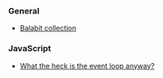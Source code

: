 ### General
- [Balabit collection](http://balabit.github.io/coderegation/)

### JavaScript
- [What the heck is the event loop anyway?](https://www.youtube.com/watch?v=8aGhZQkoFbQ&t=10s)
